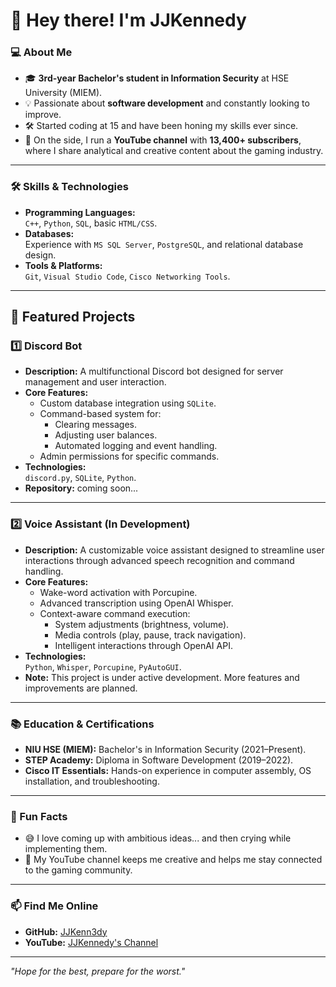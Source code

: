 # 👋 Hey there! I'm JJKennedy

### 💻 About Me
- 🎓 **3rd-year Bachelor's student in Information Security** at HSE University (MIEM).
- 💡 Passionate about **software development** and constantly looking to improve.
- 🛠️ Started coding at 15 and have been honing my skills ever since.
- 🎥 On the side, I run a **YouTube channel** with **13,400+ subscribers**, where I share analytical and creative content about the gaming industry.

---

### 🛠️ Skills & Technologies
- **Programming Languages:**  
  `C++`, `Python`, `SQL`, basic `HTML/CSS`.
- **Databases:**  
  Experience with `MS SQL Server`, `PostgreSQL`, and relational database design.
- **Tools & Platforms:**  
  `Git`, `Visual Studio Code`, `Cisco Networking Tools`.

---

## 🌟 Featured Projects

### 1️⃣ Discord Bot
- **Description:** A multifunctional Discord bot designed for server management and user interaction.
- **Core Features:**
  - Custom database integration using `SQLite`.
  - Command-based system for:
    - Clearing messages.
    - Adjusting user balances.
    - Automated logging and event handling.
  - Admin permissions for specific commands.
- **Technologies:**  
  `discord.py`, `SQLite`, `Python`.  
- **Repository:** coming soon...

---

### 2️⃣ Voice Assistant (In Development)
- **Description:** A customizable voice assistant designed to streamline user interactions through advanced speech recognition and command handling.
- **Core Features:**
  - Wake-word activation with Porcupine.
  - Advanced transcription using OpenAI Whisper.
  - Context-aware command execution:
    - System adjustments (brightness, volume).
    - Media controls (play, pause, track navigation).
    - Intelligent interactions through OpenAI API.
- **Technologies:**  
  `Python`, `Whisper`, `Porcupine`, `PyAutoGUI`.  
- **Note:** This project is under active development. More features and improvements are planned.

---

### 📚 Education & Certifications
- **NIU HSE (MIEM):** Bachelor's in Information Security (2021–Present).
- **STEP Academy:** Diploma in Software Development (2019–2022).
- **Cisco IT Essentials:** Hands-on experience in computer assembly, OS installation, and troubleshooting.

---

### 🌟 Fun Facts
- 😅 I love coming up with ambitious ideas... and then crying while implementing them.
- 🎥 My YouTube channel keeps me creative and helps me stay connected to the gaming community.

---

### 📫 Find Me Online
- **GitHub:** [JJKenn3dy](https://github.com/JJKenn3dy)  
- **YouTube:** [JJKennedy's Channel](https://www.youtube.com/@JJKennedy)  

---

*"Hope for the best, prepare for the worst."*
